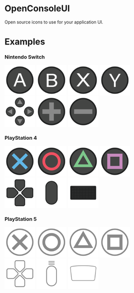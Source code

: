# OpenConsoleUI
Open source icons to use for your application UI.

# Examples

### Nintendo Switch
<img src="https://github.com/UltimateNova1203/OpenConsoleUI/blob/main/nintendo/switch/a.png" alt="Nintendo Switch A" height="100"> <img src="https://github.com/UltimateNova1203/OpenConsoleUI/blob/main/nintendo/switch/b.png" alt="Nintendo Switch B" height="100"> <img src="https://github.com/UltimateNova1203/OpenConsoleUI/blob/main/nintendo/switch/x.png" alt="Nintendo Switch X" height="100"> <img src="https://github.com/UltimateNova1203/OpenConsoleUI/blob/main/nintendo/switch/y.png" alt="Nintendo Switch Y" height="100"> <img src="https://github.com/UltimateNova1203/OpenConsoleUI/blob/main/nintendo/switch/dpad.png" alt="Nintendo Switch DPAD" height="100"> <img src="https://github.com/UltimateNova1203/OpenConsoleUI/blob/main/nintendo/switch/plus-pro.png" alt="Nintendo Switch Plus (Pro Controller)" height="100"> <img src="https://github.com/UltimateNova1203/OpenConsoleUI/blob/main/nintendo/switch/minus-pro.png" alt="Nintendo Switch Minus (Pro Controller)" height="100">

### PlayStation 4
<img src="https://github.com/UltimateNova1203/OpenConsoleUI/blob/main/sony/ps4/cross.png" alt="PlayStation 4 Cross" height="100"> <img src="https://github.com/UltimateNova1203/OpenConsoleUI/blob/main/sony/ps4/circle.png" alt="PlayStation 4 Circle" height="100"> <img src="https://github.com/UltimateNova1203/OpenConsoleUI/blob/main/sony/ps4/triangle.png" alt="PlayStation 4 Triangle" height="100"> <img src="https://github.com/UltimateNova1203/OpenConsoleUI/blob/main/sony/ps4/square.png" alt="PlayStation 4 Square" height="100"> <img src="https://github.com/UltimateNova1203/OpenConsoleUI/blob/main/sony/ps4/dpad.png" alt="PlayStation 4 DPAD" height="100"> <img src="https://github.com/UltimateNova1203/OpenConsoleUI/blob/main/sony/ps4/options.png" alt="PlayStation 4 Options" height="100"> <img src="https://github.com/UltimateNova1203/OpenConsoleUI/blob/main/sony/ps4/touchpad.png" alt="PlayStation 4 Touchpad" height="100">

### PlayStation 5
<img src="https://github.com/UltimateNova1203/OpenConsoleUI/blob/main/sony/ps5/cross.png" alt="PlayStation 5 Cross" height="100"> <img src="https://github.com/UltimateNova1203/OpenConsoleUI/blob/main/sony/ps5/circle.png" alt="PlayStation 5 Circle" height="100"> <img src="https://github.com/UltimateNova1203/OpenConsoleUI/blob/main/sony/ps5/triangle.png" alt="PlayStation 5 Triangle" height="100"> <img src="https://github.com/UltimateNova1203/OpenConsoleUI/blob/main/sony/ps5/square.png" alt="PlayStation 5 Square" height="100"> <img src="https://github.com/UltimateNova1203/OpenConsoleUI/blob/main/sony/ps5/dpad.png" alt="PlayStation 5 DPAD" height="100"> <img src="https://github.com/UltimateNova1203/OpenConsoleUI/blob/main/sony/ps5/options-symbol.png" alt="PlayStation 5 Options" height="100"> <img src="https://github.com/UltimateNova1203/OpenConsoleUI/blob/main/sony/ps5/touchpad.png" alt="PlayStation 5 Touchpad" height="100">
